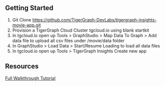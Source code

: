 ## Getting Started
1. Git Clone https://github.com/TigerGraph-DevLabs/tigergraph-insights-movie-app.git
2. Provision a TigerGraph Cloud Cluster tgcloud.io using blank startkit
3. In tgcloud.io open up Tools > GraphStudio > Map Data To Graph > Add data file to upload all csv files under /movie/data folder
4. In GraphStudio > Load Data > Start/Resume Loading to load all data files
5. In tgcloud.io open up Tools > TigerGraph Insights
Create new app
## Resources
[Full Walkthrough Tutorial]()